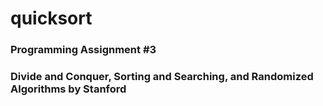 # quicksort
### Programming Assignment #3
### Divide and Conquer, Sorting and Searching, and Randomized Algorithms by Stanford
